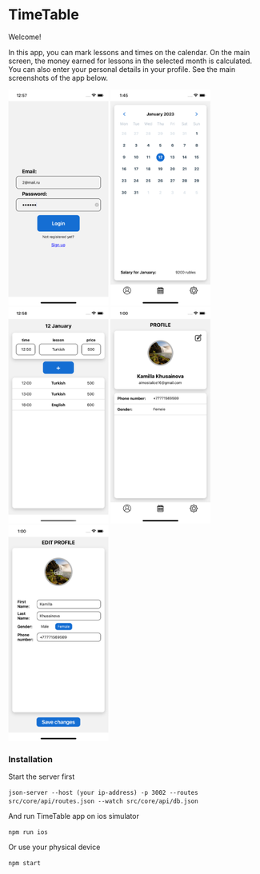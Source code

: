 # TimeTable

Welcome!


In this app, you can mark lessons and times on the calendar. On the main screen, the money earned for lessons in the selected month is calculated. You can also enter your personal details in your profile. See the main screenshots of the app below.

<div style="flex-direction: row">
<img alt="Login Screen" src="https://github.com/RomanIgonin/TimeTable/blob/develop/src/assets/images/screens/Login_Screen.png" width="200">
<img alt="Calendar Screen" src="https://github.com/RomanIgonin/TimeTable/blob/develop/src/assets/images/screens/Calendar_Screen.png" width="200">
<img alt="Lessons List Screen" src="https://github.com/RomanIgonin/TimeTable/blob/develop/src/assets/images/screens/LessonsList_Screen.png" width="200">
<img alt="Profile Screen" src="https://github.com/RomanIgonin/TimeTable/blob/develop/src/assets/images/screens/Profile_Screen.png" width="200">
<img alt="Edit Screen" src="https://github.com/RomanIgonin/TimeTable/blob/develop/src/assets/images/screens/Edit_Screen.png" width="200">
</div>

### Installation

Start the server first

```json-server --host (your ip-address) -p 3002 --routes src/core/api/routes.json --watch src/core/api/db.json```

And run TimeTable app on ios simulator

```npm run ios```

Or use your physical device

```npm start```
